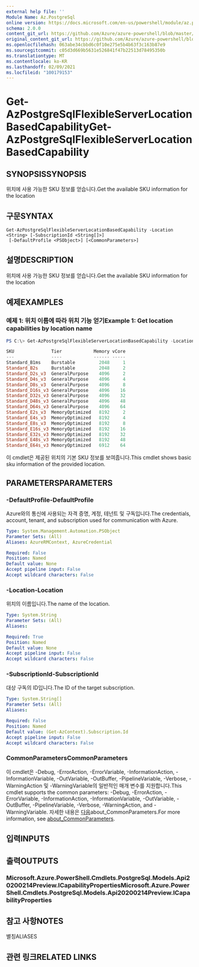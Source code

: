```yaml
---
external help file: ''
Module Name: Az.PostgreSql
online version: https://docs.microsoft.com/en-us/powershell/module/az.postgresql/get-azpostgresqlflexibleserverlocationbasedcapability
schema: 2.0.0
content_git_url: https://github.com/Azure/azure-powershell/blob/master/src/PostgreSql/help/Get-AzPostgreSqlFlexibleServerLocationBasedCapability.md
original_content_git_url: https://github.com/Azure/azure-powershell/blob/master/src/PostgreSql/help/Get-AzPostgreSqlFlexibleServerLocationBasedCapability.md
ms.openlocfilehash: 063abe34cbbd6c0f10e275e5b4b63f3c163b87e9
ms.sourcegitcommit: c05d3d669b5631e526841f47b22513d78495350b
ms.translationtype: MT
ms.contentlocale: ko-KR
ms.lasthandoff: 02/09/2021
ms.locfileid: "100179153"
---
```

# <span data-ttu-id="10ff9-101">Get-AzPostgreSqlFlexibleServerLocationBasedCapability</span><span class="sxs-lookup"><span data-stu-id="10ff9-101">Get-AzPostgreSqlFlexibleServerLocationBasedCapability</span></span>

## <span data-ttu-id="10ff9-102">SYNOPSIS</span><span class="sxs-lookup"><span data-stu-id="10ff9-102">SYNOPSIS</span></span>
<span data-ttu-id="10ff9-103">위치에 사용 가능한 SKU 정보를 얻습니다.</span><span class="sxs-lookup"><span data-stu-id="10ff9-103">Get the available SKU information for the location</span></span>

## <span data-ttu-id="10ff9-104">구문</span><span class="sxs-lookup"><span data-stu-id="10ff9-104">SYNTAX</span></span>

```
Get-AzPostgreSqlFlexibleServerLocationBasedCapability -Location <String> [-SubscriptionId <String[]>]
 [-DefaultProfile <PSObject>] [<CommonParameters>]
```

## <span data-ttu-id="10ff9-105">설명</span><span class="sxs-lookup"><span data-stu-id="10ff9-105">DESCRIPTION</span></span>
<span data-ttu-id="10ff9-106">위치에 사용 가능한 SKU 정보를 얻습니다.</span><span class="sxs-lookup"><span data-stu-id="10ff9-106">Get the available SKU information for the location</span></span>

## <span data-ttu-id="10ff9-107">예제</span><span class="sxs-lookup"><span data-stu-id="10ff9-107">EXAMPLES</span></span>

### <span data-ttu-id="10ff9-108">예제 1: 위치 이름에 따라 위치 기능 얻기</span><span class="sxs-lookup"><span data-stu-id="10ff9-108">Example 1: Get location capabilities by location name</span></span>
```powershell
PS C:\> Get-AzPostgreSqlFlexibleServerLocationBasedCapability -Location eastus

SKU              Tier            Memory vCore
---              ----            ------ -----
Standard_B1ms    Burstable         2048     1
Standard_B2s     Burstable         2048     2
Standard_D2s_v3  GeneralPurpose    4096     2
Standard_D4s_v3  GeneralPurpose    4096     4
Standard_D8s_v3  GeneralPurpose    4096     8
Standard_D16s_v3 GeneralPurpose    4096    16
Standard_D32s_v3 GeneralPurpose    4096    32
Standard_D48s_v3 GeneralPurpose    4096    48
Standard_D64s_v3 GeneralPurpose    4096    64
Standard_E2s_v3  MemoryOptimized   8192     2
Standard_E4s_v3  MemoryOptimized   8192     4
Standard_E8s_v3  MemoryOptimized   8192     8
Standard_E16s_v3 MemoryOptimized   8192    16
Standard_E32s_v3 MemoryOptimized   8192    32
Standard_E48s_v3 MemoryOptimized   8192    48
Standard_E64s_v3 MemoryOptimized   6912    64
```

<span data-ttu-id="10ff9-109">이 cmdlet은 제공된 위치의 기본 SKU 정보를 보여줍니다.</span><span class="sxs-lookup"><span data-stu-id="10ff9-109">This cmdlet shows basic sku information of the provided location.</span></span>

## <span data-ttu-id="10ff9-110">PARAMETERS</span><span class="sxs-lookup"><span data-stu-id="10ff9-110">PARAMETERS</span></span>

### <span data-ttu-id="10ff9-111">-DefaultProfile</span><span class="sxs-lookup"><span data-stu-id="10ff9-111">-DefaultProfile</span></span>
<span data-ttu-id="10ff9-112">Azure와의 통신에 사용되는 자격 증명, 계정, 테넌트 및 구독입니다.</span><span class="sxs-lookup"><span data-stu-id="10ff9-112">The credentials, account, tenant, and subscription used for communication with Azure.</span></span>

```yaml
Type: System.Management.Automation.PSObject
Parameter Sets: (All)
Aliases: AzureRMContext, AzureCredential

Required: False
Position: Named
Default value: None
Accept pipeline input: False
Accept wildcard characters: False
```

### <span data-ttu-id="10ff9-113">-Location</span><span class="sxs-lookup"><span data-stu-id="10ff9-113">-Location</span></span>
<span data-ttu-id="10ff9-114">위치의 이름입니다.</span><span class="sxs-lookup"><span data-stu-id="10ff9-114">The name of the location.</span></span>

```yaml
Type: System.String
Parameter Sets: (All)
Aliases:

Required: True
Position: Named
Default value: None
Accept pipeline input: False
Accept wildcard characters: False
```

### <span data-ttu-id="10ff9-115">-SubscriptionId</span><span class="sxs-lookup"><span data-stu-id="10ff9-115">-SubscriptionId</span></span>
<span data-ttu-id="10ff9-116">대상 구독의 ID입니다.</span><span class="sxs-lookup"><span data-stu-id="10ff9-116">The ID of the target subscription.</span></span>

```yaml
Type: System.String[]
Parameter Sets: (All)
Aliases:

Required: False
Position: Named
Default value: (Get-AzContext).Subscription.Id
Accept pipeline input: False
Accept wildcard characters: False
```

### <span data-ttu-id="10ff9-117">CommonParameters</span><span class="sxs-lookup"><span data-stu-id="10ff9-117">CommonParameters</span></span>
<span data-ttu-id="10ff9-118">이 cmdlet은 -Debug, -ErrorAction, -ErrorVariable, -InformationAction, -InformationVariable, -OutVariable, -OutBuffer, -PipelineVariable, -Verbose, -WarningAction 및 -WarningVariable의 일반적인 매개 변수를 지원합니다.</span><span class="sxs-lookup"><span data-stu-id="10ff9-118">This cmdlet supports the common parameters: -Debug, -ErrorAction, -ErrorVariable, -InformationAction, -InformationVariable, -OutVariable, -OutBuffer, -PipelineVariable, -Verbose, -WarningAction, and -WarningVariable.</span></span> <span data-ttu-id="10ff9-119">자세한 내용은 [다음](http://go.microsoft.com/fwlink/?LinkID=113216)about_CommonParameters.</span><span class="sxs-lookup"><span data-stu-id="10ff9-119">For more information, see [about_CommonParameters](http://go.microsoft.com/fwlink/?LinkID=113216).</span></span>

## <span data-ttu-id="10ff9-120">입력</span><span class="sxs-lookup"><span data-stu-id="10ff9-120">INPUTS</span></span>

## <span data-ttu-id="10ff9-121">출력</span><span class="sxs-lookup"><span data-stu-id="10ff9-121">OUTPUTS</span></span>

### <span data-ttu-id="10ff9-122">Microsoft.Azure.PowerShell.Cmdlets.PostgreSql.Models.Api20200214Preview.ICapabilityProperties</span><span class="sxs-lookup"><span data-stu-id="10ff9-122">Microsoft.Azure.PowerShell.Cmdlets.PostgreSql.Models.Api20200214Preview.ICapabilityProperties</span></span>

## <span data-ttu-id="10ff9-123">참고 사항</span><span class="sxs-lookup"><span data-stu-id="10ff9-123">NOTES</span></span>

<span data-ttu-id="10ff9-124">별칭</span><span class="sxs-lookup"><span data-stu-id="10ff9-124">ALIASES</span></span>

## <span data-ttu-id="10ff9-125">관련 링크</span><span class="sxs-lookup"><span data-stu-id="10ff9-125">RELATED LINKS</span></span>

